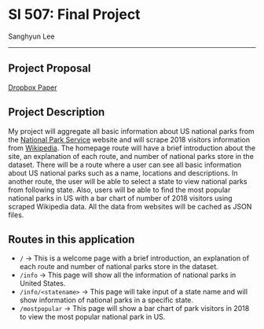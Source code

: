 # SI 507: Final Project

Sanghyun Lee


---

## Project Proposal
[Dropbox Paper](https://paper.dropbox.com/doc/SI507-Final-Project-by-Sanghyun-Lee-nyB9qmNUfzMIrqC4mvoIY)


## Project Description

My project will aggregate all basic information about US national parks from the [National Park Service](https://www.nps.gov/index.htm) website and will scrape 2018 visitors information from [Wikipedia](https://en.wikipedia.org/wiki/List_of_national_parks_of_the_United_States). The homepage route will have a brief introduction about the site, an explanation of each route, and number of national parks store in the dataset. There will be a route where a user can see all basic information about US national parks such as a name, locations and descriptions. In another route, the user will be able to select a state to view national parks from following state. Also, users will be able to find the most popular national parks in US with a bar chart of number of 2018 visitors using scraped Wikipedia data. All the data from websites will be cached as JSON files.



<!-- ## How to run

1. First, you should ... (e.g. install all requirements with `pip install -r requirements.txt`)
2. Second, you should ... (e.g. run `python programname.py runserver` or whatever else is appropriate)
3. Anything else

## How to use

1. A useful instruction goes here
2. A useful second step here
3. (Optional): Markdown syntax to include an screenshot/image: ![alt text](image.jpg) -->

## Routes in this application
- `/` -> This is a welcome page with a brief introduction, an explanation of each route and number of national parks store in the dataset.
- `/info` -> This page will show all the information of national parks in United States.
- `/info/<statename>` -> This page will take input of a state name and will show information of national parks in a specific state.
- `/mostpopular` -> This page will show a bar chart of park visitors in 2018 to view the most popular national park in US.

<!--
## How to run tests
1. First... (e.g. access a certain directory if necessary)
2. Second (e.g. any other setup necessary)
3. etc (e.g. run the specific test file)
NOTE: Need not have 3 steps, but should have as many as are appropriate!

## In this repository:
- Directory Name
  - File in directory
  - File in directory
- File name
- File name

---
## Code Requirements for Grading
Please check the requirements you have accomplished in your code as demonstrated.
- [x] This is a completed requirement.
- [ ] This is an incomplete requirement.

Below is a list of the requirements listed in the rubric for you to copy and paste.  See rubric on Canvas for more details.

### General
- [ ] Project is submitted as a Github repository
- [ ] Project includes a working Flask application that runs locally on a computer
- [ ] Project includes at least 1 test suite file with reasonable tests in it.
- [ ] Includes a `requirements.txt` file containing all required modules to run program
- [ ] Includes a clear and readable README.md that follows this template
- [ ] Includes a sample .sqlite/.db file
- [ ] Includes a diagram of your database schema
- [ ] Includes EVERY file needed in order to run the project
- [ ] Includes screenshots and/or clear descriptions of what your project should look like when it is working

### Flask Application
- [ ] Includes at least 3 different routes
- [ ] View/s a user can see when the application runs that are understandable/legible for someone who has NOT taken this course
- [ ] Interactions with a database that has at least 2 tables
- [ ] At least 1 relationship between 2 tables in database
- [ ] Information stored in the database is viewed or interacted with in some way

### Additional Components (at least 6 required)
- [x ] Use of a new module
- [x ] Use of a second new module
- [x ] Object definitions using inheritance (indicate if this counts for 2 or 3 of the six requirements in a parenthetical)
- [ ] A many-to-many relationship in your database structure
- [ ] At least one form in your Flask application
- [x ] Templating in your Flask application
- [ ] Inclusion of JavaScript files in the application
- [ ] Links in the views of Flask application page/s
- [ ] Relevant use of `itertools` and/or `collections`
- [x ] Sourcing of data using web scraping
- [ ] Sourcing of data using web REST API requests
- [x ] Sourcing of data using user input and/or a downloaded .csv or .json dataset
- [x ] Caching of data you continually retrieve from the internet in some way

### Submission
- [ ] I included a link to my GitHub repository with the correct permissions on Canvas! (Did you though? Did you actually? Are you sure you didn't forget?)
- [ ] I included a summary of my project and how I thought it went **in my Canvas submission**! -->
